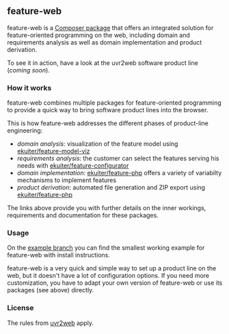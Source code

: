 ## feature-web

feature-web is a [Composer
package](https://packagist.org/packages/ekuiter/feature-web) that offers an
integrated solution for feature-oriented programming on the web, including
domain and requirements analysis as well as domain implementation and product
derivation.

To see it in action, have a look at the uvr2web software product line (*coming
soon*).

### How it works

feature-web combines multiple packages for feature-oriented programming to
provide a quick way to bring software product lines into the browser.

This is how feature-web addresses the different phases of product-line engineering:

- *domain analysis*: visualization of the feature model using
   [ekuiter/feature-model-viz](https://github.com/ekuiter/feature-model-viz)
- *requirements analysis*: the customer can select the features serving his
   needs with
   [ekuiter/feature-configurator](https://github.com/ekuiter/feature-configurator)
- *domain implementation*:
   [ekuiter/feature-php](https://github.com/ekuiter/feature-php) offers a
   variety of variabilty mechanisms to implement features
- *product derivation*: automated file generation and ZIP export using
   [ekuiter/feature-php](https://github.com/ekuiter/feature-php)

The links above provide you with further details on the inner workings,
requirements and documentation for these packages.

### Usage

On the [example branch](https://github.com/ekuiter/feature-web/tree/example) you
can find the smallest working example for feature-web with install instructions.

feature-web is a very quick and simple way to set up a product line on the web,
but it doesn't have a lot of configuration options. If you need more
customization, you have to adapt your own version of feature-web or use its
packages (see above) directly.

### License

The rules from
[uvr2web](https://github.com/ekuiter/uvr2web/blob/master/LICENSE.txt) apply.
